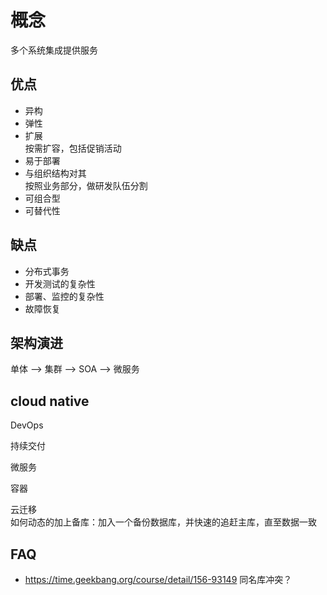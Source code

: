 # 概念

多个系统集成提供服务

## 优点

- 异构
- 弹性
- 扩展  
  按需扩容，包括促销活动  
- 易于部署  
- 与组织结构对其  
  按照业务部分，做研发队伍分割  
- 可组合型  
- 可替代性  

## 缺点

- 分布式事务  
- 开发测试的复杂性  
- 部署、监控的复杂性  
- 故障恢复

## 架构演进

单体 --> 集群 --> SOA --> 微服务

## cloud native

DevOps  

持续交付

微服务

容器

云迁移  
如何动态的加上备库：加入一个备份数据库，并快速的追赶主库，直至数据一致  

## FAQ

- https://time.geekbang.org/course/detail/156-93149 同名库冲突？